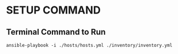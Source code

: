 # SETUP COMMAND


## Terminal Command to Run
``` terminal
ansible-playbook -i ./hosts/hosts.yml ./inventory/inventory.yml  
```

